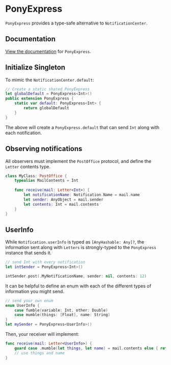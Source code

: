 # PonyExpress

`PonyExpress` provides a type-safe alternative to `NotificationCenter`.

## Documentation

[View the documentation](https://adamwulf.github.io/PonyExpress/documentation/ponyexpress/) for `PonyExpress`.

## Initialize Singleton

To mimic the `NotificationCenter.default`:

```swift
// Create a static shared PonyExpress
let globalDefault = PonyExpress<Int>()
public extension PonyExpress {
    static var default: PonyExpress<Int> {
        return globalDefault
    }
}
```

The above will create a `PonyExpress.default` that can send `Int` along with each notification.

## Observing notifications

All observers must implement the `PostOffice` protocol, and define the `Letter` contents type.

```swift
class MyClass: PostOffice {
    typealias MailContents = Int
    
    func receive(mail: Letter<Int>) {
        let notificationName: Notification.Name = mail.name
        let sender: AnyObject = mail.sender
        let contents: Int = mail.contents
    }
}
```

## UserInfo

While `Notification.userInfo` is typed as `[AnyHashable: Any]?`, the information sent along with 
`Letters` is strongly-typed to the `PonyExpress` instance that sends it.

```swift
// send Int with every notification
let intSender = PonyExpress<Int>()

intSender.post(.MyNotificationName, sender: nil, contents: 12)
```

It can be helpful to define an enum with each of the different types of information you might send.

```swift
// send your own enum
enum UserInfo {
    case fumble(variable: Int, other: Double)
    case mumble(things: [Float], name: String)
}
let mySender = PonyExpress<UserInfo>()
```

Then, your receiver will implement:

```swift
func receive(mail: Letter<UserInfo>) {
    guard case .mumble(let things, let name) = mail.contents else { return }
    // use things and name
}
```
